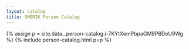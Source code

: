 ```yaml
---
layout: catalog
title: SWERIK Person Catalog
---
```

{% assign p = site.data._person-catalog.i-7KYtXemPbpaGM9PBDeU9Wg %}
{% include person-catalog.html p=p %}


